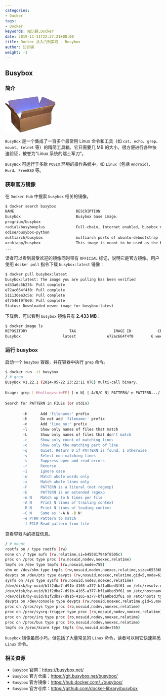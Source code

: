 ```yaml
---
categories:
- Docker
tags:
- Docker  
keywords: 知识铺,Docker
date: 2019-11-11T22:27:21+08:00
title: Docker 从入门到实践 - Busybox
author: 知识铺
weight: -1
---
```


## Busybox

### 简介

![Busybox - Linux 瑞士军刀](_images/busybox-logo.png)

`BusyBox` 是一个集成了一百多个最常用 Linux 命令和工具（如 `cat`、`echo`、`grep`、`mount`、`telnet` 等）的精简工具箱，它只需要几 MB 的大小，很方便进行各种快速验证，被誉为“Linux 系统的瑞士军刀”。

`BusyBox` 可运行于多款 `POSIX` 环境的操作系统中，如 `Linux`（包括 `Android`）、`Hurd`、`FreeBSD` 等。

### 获取官方镜像

在 `Docker Hub` 中搜索 `busybox` 相关的镜像。

```bash
$ docker search busybox
NAME                            DESCRIPTION                                     STARS     OFFICIAL   AUTOMATED
busybox                         Busybox base image.                             755       [OK]
progrium/busybox                                                                63                   [OK]
radial/busyboxplus              Full-chain, Internet enabled, busybox made...   11                   [OK]
odise/busybox-python                                                            3                    [OK]
multiarch/busybox               multiarch ports of ubuntu-debootstrap           2                    [OK]
azukiapp/busybox                This image is meant to be used as the base...   2                    [OK]
...
```

读者可以看到最受欢迎的镜像同时带有 `OFFICIAL` 标记，说明它是官方镜像。用户使用 `docker pull` 指令下载 `busybox:latest` 镜像：

```bash
$ docker pull busybox:latest
busybox:latest: The image you are pulling has been verified
e433a6c5b276: Pull complete
e72ac664f4f0: Pull complete
511136ea3c5a: Pull complete
df7546f9f060: Pull complete
Status: Downloaded newer image for busybox:latest
```

下载后，可以看到 `busybox` 镜像只有 **2.433 MB**：

```bash
$ docker image ls
REPOSITORY                   TAG                 IMAGE ID            CREATED             VIRTUAL SIZE
busybox                   latest              e72ac664f4f0        6 weeks ago         2.433 MB
```

### 运行 busybox

启动一个 `busybox` 容器，并在容器中执行 `grep` 命令。

```bash
$ docker run -it busybox
/ # grep
BusyBox v1.22.1 (2014-05-22 23:22:11 UTC) multi-call binary.

Usage: grep [-HhnlLoqvsriwFE] [-m N] [-A/B/C N] PATTERN/-e PATTERN.../-f FILE [FILE]...

Search for PATTERN in FILEs (or stdin)

        -H      Add 'filename:' prefix
        -h      Do not add 'filename:' prefix
        -n      Add 'line_no:' prefix
        -l      Show only names of files that match
        -L      Show only names of files that don't match
        -c      Show only count of matching lines
        -o      Show only the matching part of line
        -q      Quiet. Return 0 if PATTERN is found, 1 otherwise
        -v      Select non-matching lines
        -s      Suppress open and read errors
        -r      Recurse
        -i      Ignore case
        -w      Match whole words only
        -x      Match whole lines only
        -F      PATTERN is a literal (not regexp)
        -E      PATTERN is an extended regexp
        -m N    Match up to N times per file
        -A N    Print N lines of trailing context
        -B N    Print N lines of leading context
        -C N    Same as '-A N -B N'
        -e PTRN Pattern to match
        -f FILE Read pattern from file
```

查看容器内的挂载信息。

```bash
/ # mount
rootfs on / type rootfs (rw)
none on / type aufs (rw,relatime,si=b455817946f8505c)
proc on /proc type proc (rw,nosuid,nodev,noexec,relatime)
tmpfs on /dev type tmpfs (rw,nosuid,mode=755)
shm on /dev/shm type tmpfs (rw,nosuid,nodev,noexec,relatime,size=65536k)
devpts on /dev/pts type devpts (rw,nosuid,noexec,relatime,gid=5,mode=620,ptmxmode=666)
sysfs on /sys type sysfs (ro,nosuid,nodev,noexec,relatime)
/dev/disk/by-uuid/b1f2dba7-d91b-4165-a377-bf1a8bed3f61 on /etc/resolv.conf type ext4 (rw,relatime,errors=remount-ro,data=ordered)
/dev/disk/by-uuid/b1f2dba7-d91b-4165-a377-bf1a8bed3f61 on /etc/hostname type ext4 (rw,relatime,errors=remount-ro,data=ordered)
/dev/disk/by-uuid/b1f2dba7-d91b-4165-a377-bf1a8bed3f61 on /etc/hosts type ext4 (rw,relatime,errors=remount-ro,data=ordered)
devpts on /dev/console type devpts (rw,nosuid,noexec,relatime,gid=5,mode=620,ptmxmode=000)
proc on /proc/sys type proc (ro,nosuid,nodev,noexec,relatime)
proc on /proc/sysrq-trigger type proc (ro,nosuid,nodev,noexec,relatime)
proc on /proc/irq type proc (ro,nosuid,nodev,noexec,relatime)
proc on /proc/bus type proc (ro,nosuid,nodev,noexec,relatime)
tmpfs on /proc/kcore type tmpfs (rw,nosuid,mode=755)
```

`busybox` 镜像虽然小巧，但包括了大量常见的 `Linux` 命令，读者可以用它快速熟悉 `Linux` 命令。

### 相关资源

* `Busybox` 官网：https://busybox.net/
* `Busybox` 官方仓库：https://git.busybox.net/busybox/
* `Busybox` 官方镜像：https://hub.docker.com/_/busybox/
* `Busybox` 官方仓库：https://github.com/docker-library/busybox

